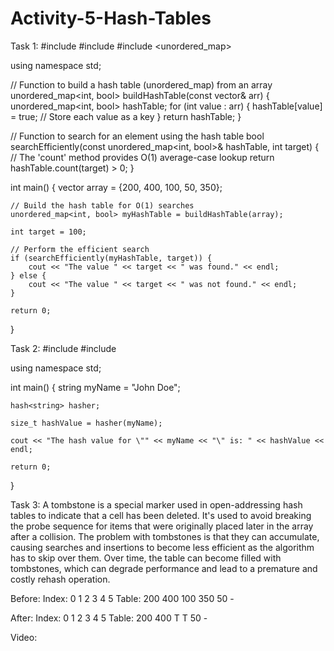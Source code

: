 # Activity-5-Hash-Tables

Task 1: 
#include <iostream>
#include <vector>
#include <unordered_map>

using namespace std;

// Function to build a hash table (unordered_map) from an array
    unordered_map<int, bool> buildHashTable(const vector<int>& arr) {
    unordered_map<int, bool> hashTable;
    for (int value : arr) {
        hashTable[value] = true; // Store each value as a key
    }
    return hashTable;
}

// Function to search for an element using the hash table
bool searchEfficiently(const unordered_map<int, bool>& hashTable, int target) {
    // The 'count' method provides O(1) average-case lookup
    return hashTable.count(target) > 0;
}

int main() {
    vector<int> array = {200, 400, 100, 50, 350};
    
    // Build the hash table for O(1) searches
    unordered_map<int, bool> myHashTable = buildHashTable(array);

    int target = 100;
    
    // Perform the efficient search
    if (searchEfficiently(myHashTable, target)) {
        cout << "The value " << target << " was found." << endl;
    } else {
        cout << "The value " << target << " was not found." << endl;
    }

    return 0;
}

Task 2: 
#include <iostream>
#include <string>

using namespace std;

int main() {
    string myName = "John Doe";
   
    hash<string> hasher;

    size_t hashValue = hasher(myName);

    cout << "The hash value for \"" << myName << "\" is: " << hashValue << endl;

    return 0;
}

Task 3: A tombstone is a special marker used in open-addressing hash tables to indicate that a cell has been deleted. It's used to avoid breaking the probe sequence 
for items that were originally placed later in the array after a collision. The problem with tombstones is that they can accumulate, causing searches and insertions 
to become less efficient as the algorithm has to skip over them. Over time, the table can become filled with tombstones, which can degrade performance and lead to a 
premature and costly rehash operation.

Before: 
Index:   0    1    2    3    4    5
Table:  200  400  100  350  50   -

After:
Index:   0    1    2    3    4    5
Table:  200  400   T    T   50   -

Video: 

